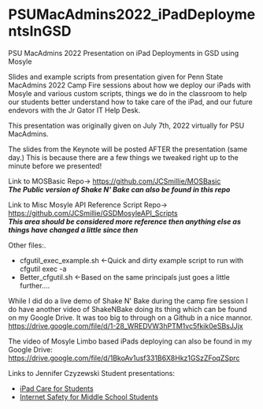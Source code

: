 # PSUMacAdmins2022_iPadDeploymentsInGSD
 PSU MacAdmins 2022 Presentation on iPad Deployments in GSD using Mosyle

Slides and example scripts from presentation given for Penn State MacAdmins 2022 Camp Fire sessions about how we deploy our iPads with Mosyle and various custom scripts, things we do in the classroom to help our students better understand how to take care of the iPad, and our future endevors with the Jr Gator IT Help Desk.

This presentation was originally given on July 7th, 2022 virtually for PSU MacAdmins.

The slides from the Keynote will be posted AFTER the presentation (same day.)  This is because there are a few things we tweaked right up to the minute before we presented!

Link to MOSBasic Repo-> https://github.com/JCSmillie/MOSBasic \
***The Public version of Shake N' Bake can also be found in this repo***


Link to Misc Mosyle API Reference Script Repo-> https://github.com/JCSmillie/GSDMosyleAPI_Scripts \
***This area should be considered more reference then anything else as things have changed a little since then***

Other files:.
 - cfgutil_exec_example.sh  <-Quick and dirty example script to run with cfgutil exec -a 
 - Better_cfgutil.sh  <-Based on the same principals just goes a little further....

While I did do a live demo of Shake N' Bake during the camp fire session I do have another video of ShakeNBake doing its thing which can be found on my Google Drive.  It was too big to through on a Github in a nice mannor.  
https://drive.google.com/file/d/1-28_WREDVW3hPTM1vc5fkik0eSBsJJjx

The video of Mosyle Limbo based iPads deploying can also be found in my Google Drive:
https://drive.google.com/file/d/1BkoAv1usf331B6X8Hkz1GSzZFoqZSprc


Links to Jennifer Czyzewski Student presentations:
 - [iPad Care for Students](https://docs.google.com/presentation/d/e/2PACX-1vQAo8L1LcXpNiYIlQL4Bjil3ySryHtVBzEvqwdVPG69TQ65ZipjtHswd1nwd9LOYhQvtvwoDvLpl6VR/pub?start=true&loop=false&delayms=3000)
 - [Internet Safety for Middle School Students](https://www.canva.com/design/DAFDhLifaK0/LOBcVvJxLocYxqfmtw2cCQ/view?utm_content=DAFDhLifaK0&utm_campaign=designshare&utm_medium=link&utm_source=publishpresent)
